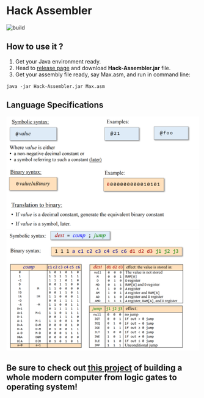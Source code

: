 # Hack Assembler
![build](https://travis-ci.com/Yuchen-Wang-SH/Hack-Assembler.svg?branch=master)

## How to use it ?
1. Get your Java environment ready.
2. Head to [release page](https://github.com/Yuchen-Wang-SH/Hack-Assembler/releases) and download **Hack-Assembler.jar** file.
3. Get your assembly file ready, say Max.asm, and run in command line:
```
java -jar Hack-Assembler.jar Max.asm
```

## Language Specifications
![A](images/A.png)
![C](images/C.png)

## Be sure to check out [this project](https://github.com/Yuchen-Wang-SH/Build-a-Computer-From-Logic-Gates-to-Operating-System/tree/master/projects/06) of building a whole modern computer from logic gates to operating system!
